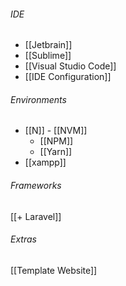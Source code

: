 



###### IDE
- [[Jetbrain]]
- [[Sublime]]
- [[Visual Studio Code]]
- [[IDE  Configuration]]

###### Environments
- [[N]] - [[NVM]]
	- [[NPM]]
	- [[Yarn]]
- [[xampp]]

###### Frameworks
[[+ Laravel]]

###### Extras
[[Template Website]]
